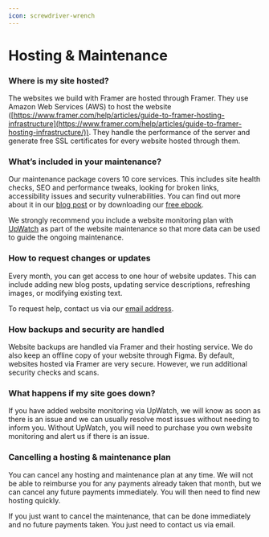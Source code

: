 ```yaml
---
icon: screwdriver-wrench
---
```


# Hosting & Maintenance

### Where is my site hosted?

The websites we build with Framer are hosted through Framer. They use Amazon Web Services (AWS) to host the website ([https://www.framer.com/help/articles/guide-to-framer-hosting-infrastructure](https://www.framer.com/help/articles/guide-to-framer-hosting-infrastructure/)). They handle the performance of the server and generate free SSL certificates for every website hosted through them.

### What’s included in your maintenance?

Our maintenance package covers 10 core services. This includes site health checks, SEO and performance tweaks, looking for broken links, accessibility issues and security vulnerabilities. You can find out more about it in our [blog post](https://www.80five.co.uk/news/10-essential-website-maintenance-services-every-business-needs) or by downloading our [free ebook](https://www.80five.co.uk/ebooks).

We strongly recommend you include a website monitoring plan with [UpWatch](https://www.upwatch.co.uk/) as part of the website maintenance so that more data can be used to guide the ongoing maintenance.

### How to request changes or updates

Every month, you can get access to one hour of website updates. This can include adding new blog posts, updating service descriptions, refreshing images, or modifying existing text.

To request help, contact us via our [email address](https://www.80five.co.uk/contact).

### How backups and security are handled

Website backups are handled via Framer and their hosting service. We do also keep an offline copy of your website through Figma. By default, websites hosted via Framer are very secure. However, we run additional security checks and scans.

### What happens if my site goes down?

If you have added website monitoring via UpWatch, we will know as soon as there is an issue and we can usually resolve most issues without needing to inform you. Without UpWatch, you will need to purchase you own website monitoring and alert us if there is an issue.

### Cancelling a hosting & maintenance plan

You can cancel any hosting and maintenance plan at any time. We will not be able to reimburse you for any payments already taken that month, but we can cancel any future payments immediately. You will then need to find new hosting quickly.

If you just want to cancel the maintenance, that can be done immediately and no future payments taken. You just need to contact us via email.
